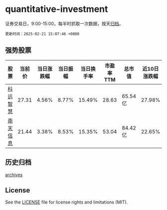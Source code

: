 # quantitative-investment

证券交易日，9:00-15:00，每半时抓取一次数据，按天[归档](archives)。

`更新时间：2025-02-21 15:07:46 +0800`

## 强势股票

|股票|当前价|当日涨跌幅|当日振幅|当日换手率|市盈率TTM|总市值|近10日涨跌幅|
|----|----|----|----|----|----|----|----|
|[科远智慧](https://xueqiu.com/S/SZ002380)|27.31|4.56%|8.77%|15.49%|28.63|65.54亿|27.98%|
|[南天信息](https://xueqiu.com/S/SZ000948)|21.44|3.38%|8.53%|15.35%|53.04|84.42亿|22.65%|

## 历史归档

[archives](archives)

## License

See the [LICENSE](LICENSE) file for license rights and limitations (MIT).